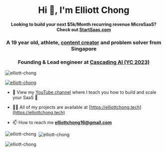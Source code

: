 <h1 align="center">Hi 👋, I'm Elliott Chong</h1>

<h4 align="center">Looking to build your next $5k/Month recurring revenue MicroSaaS? Check out <a href='https://www.start-saas.com'  target="_blank">StartSaas.com</a> </h3>

<h3 align="center">A 19 year old, athlete, <a href='https://youtube.com/@elliottchong'  target="_blank">content creator</a> and problem solver from Singapore</h3>
<h3 align="center">Founding & Lead engineer at <a href="https://www.linkedin.com/company/cascading-ai/">Cascading AI (YC 2023)</a></h3>

<p align="left"> <img src="https://komarev.com/ghpvc/?username=elliott-chong&label=Profile%20views&color=0e75b6&style=flat" alt="elliott-chong" /> </p>

<p align="left"> <a href="https://github.com/ryo-ma/github-profile-trophy"><img src="https://github-profile-trophy.vercel.app/?username=elliott-chong" alt="elliott-chong" /></a> </p>

- 🎥 View my [YouTube channel](https://www.youtube.com/@elliottchong) where I teach you how to build and scale your SaaS 🎸

- 👨‍💻 All of my projects are available at [https://elliottchong.tech](https://elliottchong.tech)

- 📫 How to reach me **elliottchong16@gmail.com**

<p><img align="left" src="https://github-readme-stats.vercel.app/api/top-langs?username=elliott-chong&show_icons=true&locale=en&layout=compact" alt="elliott-chong" /></p>

<p>&nbsp;<img align="center" src="https://github-readme-stats.vercel.app/api?username=elliott-chong&show_icons=true&locale=en" alt="elliott-chong" /></p>

<p><img align="center" src="https://github-readme-streak-stats.herokuapp.com/?user=elliott-chong&" alt="elliott-chong" /></p>
